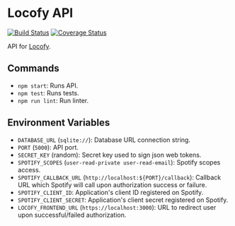 # Locofy API

[![Build Status](https://travis-ci.org/eduardo-matos/Locofy-Api.svg?branch=master)](https://travis-ci.org/eduardo-matos/Locofy-Api) [![Coverage Status](https://coveralls.io/repos/github/eduardo-matos/Locofy-Api/badge.svg?branch=master)](https://coveralls.io/github/eduardo-matos/Locofy-Api?branch=master)

API for [Locofy](https://github.com/eduardo-matos/Locofy).

## Commands

* `npm start`: Runs API.
* `npm test`: Runs tests.
* `npm run lint`: Run linter.

## Environment Variables

* `DATABASE_URL` (`sqlite://`): Database URL connection string. 
* `PORT` (`5000`): API port.
* `SECRET_KEY` (random): Secret key used to sign json web tokens.
* `SPOTIFY_SCOPES` (`user-read-private user-read-email`): Spotify scopes access.
* `SPOTIFY_CALLBACK_URL` (`http://localhost:${PORT}/callback`): Callback URL which Spotify will call upon authorization success or failure.
* `SPOTIFY_CLIENT_ID`: Application's client ID registered on Spotify.
* `SPOTIFY_CLIENT_SECRET`: Application's client secret registered on Spotify.
* `LOCOFY_FRONTEND_URL` (`https://localhost:3000`): URL to redirect user upon successful/failed authorization.
